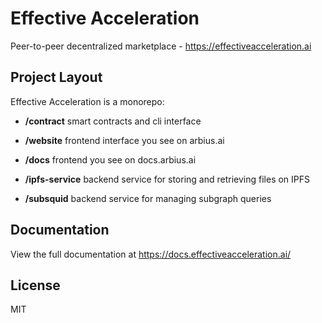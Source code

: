 # Effective Acceleration

Peer-to-peer decentralized marketplace - https://effectiveacceleration.ai

## Project Layout

Effective Acceleration is a monorepo:

- **/contract** smart contracts and cli interface

- **/website** frontend interface you see on arbius.ai

- **/docs** frontend you see on docs.arbius.ai

- **/ipfs-service** backend service for storing and retrieving files on IPFS

- **/subsquid** backend service for managing subgraph queries

## Documentation

View the full documentation at https://docs.effectiveacceleration.ai/

## License

MIT
